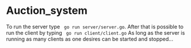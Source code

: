 # Auction_system

To run the server type ``` go run server/server.go```.
After that is possible to run the client by typing ``` go run client/client.go```
As long as the server is running as many clients as one desires can be started and stopped...
